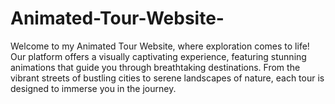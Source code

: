 # Animated-Tour-Website-
Welcome to my Animated Tour Website, where exploration comes to life! Our platform offers a visually captivating experience, featuring stunning animations that guide you through breathtaking destinations. From the vibrant streets of bustling cities to serene landscapes of nature, each tour is designed to immerse you in the journey.
